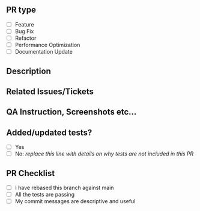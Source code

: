 ## PR type

- [ ] Feature
- [ ] Bug Fix
- [ ] Refactor
- [ ] Performance Optimization
- [ ] Documentation Update

## Description
<!--
A description of what this PR is, not how it does what it is supposed to do.
-->

## Related Issues/Tickets
<!--
If this PR is related to a ticket/issue, include it here.
For github issues the format is as follows: "closes #1234" which would automatically close the github issue
-->
## QA Instruction, Screenshots etc...
<!--
Information on how to run/test the changes in the PR.
Include expected/actual results here as well.
-->

## Added/updated tests?

- [ ] Yes
- [ ] No: _replace this line with details on why tests are not included in this PR_

## PR Checklist

- [ ] I have rebased this branch against main
- [ ] All the tests are passing
- [ ] My commit messages are descriptive and useful
